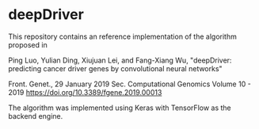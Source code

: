 # deepDriver

This repository contains an reference implementation of the algorithm proposed in

Ping Luo, Yulian Ding, Xiujuan Lei, and Fang-Xiang Wu, "deepDriver: predicting cancer driver genes by convolutional neural networks"

Front. Genet., 29 January 2019
Sec. Computational Genomics
Volume 10 - 2019
https://doi.org/10.3389/fgene.2019.00013

The algorithm was implemented using Keras with TensorFlow as the backend engine.
